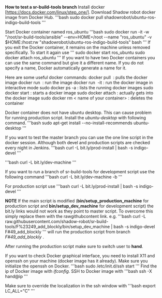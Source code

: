 **How to test a sr-build-tools branch**
Install docker [https://docs.docker.com/linux/step_one/].
Download Shadow robot docker image from Docker Hub.
'''bash
sudo docker pull shadowrobot/ubuntu-ros-indigo-build-tools
'''

Start Docker container named ros_ubuntu
'''bash
sudo docker run -it -w "/root/sr-build-tools/ansible" --env=HOME=/root --name "ros_ubuntu" -v $HOME:/host:rw "shadowrobot/ubuntu-ros-indigo-build-tools" bash
'''
If you exit the Docker container, it remains on the machine unless removed specifically.
To start it again use
'''
sudo docker start ros_ubuntu
sudo docker attach ros_ubuntu
'''
If you want to have two Docker containers you can use the same command but give it a different name.
If you do not specify a name, Docker automatically generate a name for it.

Here are some useful docker commands:
docker pull <image name> : pulls the docker image
docker run <image name> : run the image
docker run <image name> -it : run the docker image in interactive mode
sudo docker ps -a : lists the running docker images
sudo docker start <name of your container> : starts a docker image
sudo docker attach <name of your container> : actually gets into the docker image
sudo docker rm < name of your container> : deletes the container

Docker container does not have ubuntu desktop. This can cause problem for running production script.
Install the *ubuntu-desktop* with following command.
'''bash
sudo apt-get install --no-install-recommends ubuntu-desktop
'''

If you want to test the master branch you can use the one line script in the docker session.
Although both devel and production scripts are checked every night in Jenkins.
'''bash
curl -L bit.ly/prod-install | bash -s indigo-devel
'''

'''bash
curl -L bit.ly/dev-machine 
'''

If you want to run a branch of sr-build-tools for development script use the following command
'''bash
curl -L bit.ly/dev-machine -b <branch name> 
'''

For production script use
'''bash
curl -L bit.ly/prod-install | bash -s indigo-devel <branch name>
'''

**NOTE** If the main script is modified (**bin/setup_production_machine** for production script and  **bin/setup_dev_machine** for development script) the bit.ly links would not work as they point to master script.
 To overcome this simply replace them with the rawgithubcontent link.
e.g. 
'''bash
curl -L raw.githubusercontent.com/shadow-robot/sr-build-tools/F%23249_add_blockly/bin/setup_dev_machine | bash -s indigo-devel F#49_add_blockly
'''
will run the production script from branch *F#49_add_blockly* .

After running the production script make sure to switch user to **hand**. 

If you want to check Docker graphical interface, you need to install X11 and openssh on your machine (docker image has it already).
Make sure you initialize the openssh on Docker.
'''bash
sudo /etc/init.d/ssh start
'''
Find the ip of Docker image with *ifconfig*.
SSH to Docker image with 
'''bash
ssh -X hand@ip
'''

Make sure to override the localization in the ssh window with 
'''bash
export LC_ALL="C"
'''

